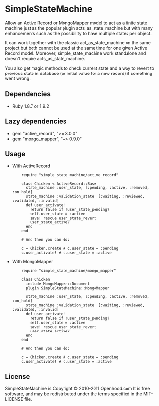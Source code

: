 SimpleStateMachine
==================

Allow an Active Record or MongoMapper model to act as a finite state machine just as the popular plugin acts_as_state_machine but with many enhancements such as the possibility to have multiple states per object.

It can work together with the classic act_as_state_machine on the same project but both cannot be used at the same time for one given Active Record model. Moreover, simple_state_machine work standalone and doesn't require acts_as_state_machine.

You also get magic methods to check current state and a way to revert to previous state in database (or initial value for a new record) if something went wrong.


Dependencies
------------

* Ruby 1.8.7 or 1.9.2

Lazy dependencies
-----------------

* gem "active_record", ">= 3.0.0"
* gem "mongo_mapper", "~> 0.9.0"

Usage
-----

* With ActiveRecord

          require "simple_state_machine/active_record"

          class Chicken < ActiveRecord::Base
            state_machine :user_state, [:pending, :active, :removed, :on_hold]
            state_machine :validation_state, [:waiting, :reviewed, :validated, :invalid]
            def user_activate!
              return false if !user_state_pending?
              self.user_state = :active
              save! rescue user_state_revert
              user_state_active?
            end
          end

          # And then you can do:

          c = Chicken.create # c.user_state = :pending
          c.user_activate! # c.user_state = :active

* With MongoMapper

          require "simple_state_machine/mongo_mapper"

          class Chicken
            include MongoMapper::Document
            plugin SimpleStateMachine::MongoMapper

            state_machine :user_state, [:pending, :active, :removed, :on_hold]
            state_machine :validation_state, [:waiting, :reviewed, :validated, :invalid]
            def user_activate!
              return false if !user_state_pending?
              self.user_state = :active
              save! rescue user_state_revert
              user_state_active?
            end
          end

          # And then you can do:

          c = Chicken.create # c.user_state = :pending
          c.user_activate! # c.user_state = :active
          
License
-------

SimpleStateMachine is Copyright © 2010-2011 Openhood.com It is free software, and may be redistributed under the terms specified in the MIT-LICENSE file.
